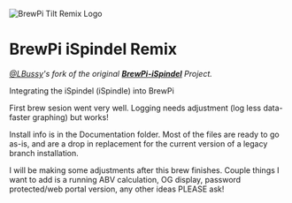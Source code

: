 ![BrewPi Tilt Remix Logo](https://raw.githubusercontent.com/lbussy/brewpi-www-rmx/master/images/brewpi_logo.png) 
# BrewPi iSpindel Remix

*[@LBussy](https://github.com/lbussy)'s fork of the original [**BrewPi-iSpindel**](https://github.com/NFBrewingTech/BrewPi-iSpindel) Project.*

Integrating the iSpindel (iSpindle) into BrewPi

First brew sesion went very well.   Logging needs adjustment (log less data-faster graphing) but works!   

Install info is in the Documentation folder. Most of the files are ready to go as-is, and are a drop in replacement for the current version of a legacy branch installation.

I will be making some adjustments after this brew finishes. Couple things I want to add is a running ABV calculation, OG display, password protected/web portal version, any other ideas PLEASE ask!
<!--stackedit_data:
eyJoaXN0b3J5IjpbMzg5MzgzNTU4XX0=
-->